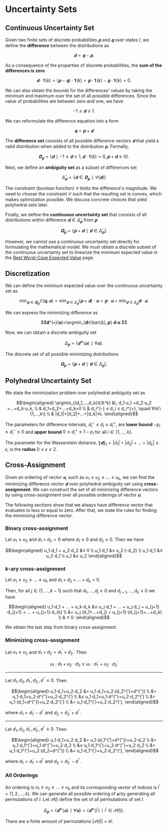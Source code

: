 # Uncertainty Sets
## Continuous Uncertainty Set
Given two finite sets of discrete probabilities $𝐩$ and $𝐪$ over states $I,$ we define the **difference** between the distributions as

$$𝐝=𝐪-𝐩.$$

As a consequence of the properties of discrete probabilities, the **sum of the differences is zero**

$$𝐝⋅𝟏(k)=(𝐩-𝐪)⋅𝟏(k)=𝐩⋅𝟏(k)-𝐪⋅𝟏(k)=0.$$

We can also obtain the bounds for the differences' values by taking the minimum and maximum over the set of all possible differences. Since the value of probabilities are between zero and one, we have

$$-1≤𝐝≤1.$$

We can reformulate the difference equation into a form

$$𝐪=𝐩+𝐝$$

The **difference set** consists of all possible difference vectors $𝐝$ that yield a valid distribution when added to the distribution $𝐩.$ Formally,

$$𝐃_𝐩=\{𝐝∣-1≤𝐝≤1,\, 𝐝⋅𝟏(k)=0,\, 𝐩+𝐝≥0\}.$$

Next, we define an **ambiguity set** as a subset of differences set

$$\bar{Δ}_𝐩 = \{𝐝∈𝐃_𝐩∣\mathcal{C}(𝐝)\}$$

The constraint (boolean function) $\mathcal{C}$ limits the difference's magnitude. We need to choose the constraint $\mathcal{C}$ such that the resulting set is convex, which makes optimization possible. We discuss concrete choices that yield polyhedral sets later.

Finally, we define the **continuous uncertainty set** that consists of all distributions within difference $𝐝∈\bar{Δ}_𝐩$ from $𝐩$

$$\bar{𝐐}_𝐩=\{𝐩+𝐝∣𝐝∈\bar{Δ}_𝐩\}.$$

However, we cannot use a continuous uncertainty set directly for formulating the mathematical model. We must obtain a discrete subset of the continuous uncertainty set to linearize the minimum expected value in the [Best Worst-Case Expected Value](@ref) page.


## Discretization
We can define the minimum expected value over the continuous uncertainty set as

$$\min_{𝐪∈\bar{𝐐}_𝐩} 𝔼(𝐪, 𝐮) = \min_{𝐝∈\bar{Δ}_𝐩} (𝐩+𝐝)⋅𝐮 = 𝐩⋅𝐮 + \min_{𝐝∈\bar{Δ}_𝐩} 𝐝⋅𝐮.$$

We can express the minimizing difference as

$$𝐝^{∗}(𝐮)=\argmin_{𝐝∈\bar{Δ}_𝐩} 𝐝⋅𝐮.$$

Now, we can obtain a discrete ambiguity set

$$Δ_𝐩=\{𝐝^{∗}(𝐮)∣∀𝐮\}.$$

The discrete set of all possible minimizing distributions

$$𝐐_𝐩=\{𝐩+𝐝∣𝐝∈Δ_𝐩\}.$$


## Polyhedral Uncertainty Set
We state the minimization problem over polyhedral ambiguity set as

$$\begin{aligned}
\argmin_{(d_1,...,d_k)∈ℝ^k} &\, d_1⋅u_1 +d_2⋅u_2 +...+d_k⋅u_k, \\
& d_1+d_2+...+d_k=0 \\
& d_i^{-} ≤ d_i ≤ d_i^{+}, \quad ∀i∈\{1,...,k\} \\
& |d_1|+|d_2|+...+|d_k|≤ϵ.
\end{aligned}$$

The parameters for difference intervals, $d_i^{-} ≤ d_i ≤ d_i^{+},$ are **lower bound** $-p_i≤d_i^{-}≤0$ and **upper bound** $0≤d_i^{+}≤1-p_i$ for all $i∈\{1,...,k\}.$

The parameter for the Wasserstein distance, $\|𝐝\|_1=|d_1|+|d_2|+...+|d_k|≤ϵ,$ is the **radius** $0≤ϵ≤2.$


## Cross-Assignment
Given an ordering of vector $𝐮$, such as $u_1≤u_2≤...≤u_k,$ we can find the minimizing difference vector $𝐝$ over polyhedral ambiguity set using **cross-assignment**. We can construct the set of all minimizing difference vectors by using cross-assignment over all possible orderings of vector $𝐮.$

The following sections show that we always have difference vector that evaluates to less or equal to zero. After that, we state the rules for finding the minimizing difference vector.

### Binary cross-assignment
Let $u_1≤u_2$ and $d_1+d_2=0$ where $d_1≥0$ and $d_2≤0$. Then we have

$$\begin{aligned}
u_1⋅d_1 + u_2⋅d_2 &≤ 0 \\
u_1⋅d_1 &≤ u_2⋅(-d_2) \\
u_1⋅d_1 &≤ u_2⋅d_1 \\
u_1 &≤ u_2
\end{aligned}$$

### $k$-ary cross-assignment
Let $u_1≤u_2≤...≤u_k$ and $d_1+d_2+...+d_k=0$.

Then, for all $j∈\{1,...,k-1\}$ such that $d_1,...,d_j≥0$ and $d_{j+1},...,d_k≤0$ we have

$$\begin{aligned}
u_1⋅d_1 + ... + u_k⋅d_k &≤ u_j⋅d_1 + ... + u_j⋅d_j + u_{j+1}⋅d_{j+1} + ... + u_{j+1}⋅d_{k} \\
&= u_j⋅(d_1+...+d_j) + u_{j+1}⋅(d_{j+1}+...+d_k) \\
& ≤ 0.
\end{aligned}$$

We obtain the last step from binary cross-assignment.

### Minimizing cross-assignment
Let $u_1≤u_2$ and $d_1+d_2=d_1^{′}+d_2^{′}.$ Then

$$u_1⋅d_1+u_2⋅d_2≤u_1⋅d_1^{′}+u_2⋅d_2^{′}$$

---

Let $d_1,d_2,d_1^{′},d_2^{′},d^{′′}≤0.$ Then

$$\begin{aligned}
u_1⋅d_1+u_2⋅d_2 &= u_1⋅d_1+u_2⋅(d_2^{′}+d^{′′}) \\
&= u_1⋅d_1+u_2⋅d^{′′}+u_2⋅d_2^{′} \\
&≤ u_1⋅d_1+u_1⋅d^{′′}+u_2⋅d_2^{′} \\
&= u_1⋅(d_1+d^{′′})+u_2⋅d_2^{′} \\
&= u_1⋅d_1^{′}+u_2⋅d_2^{′},
\end{aligned}$$

where $d_1=d_1^{′}-d^{′′}$ and $d_2=d_2^{′}+d^{′′}.$

---

Let $d_1,d_2,d_1^{′},d_2^{′},d^{′′}≥0.$ Then

$$\begin{aligned}
u_1⋅d_1+u_2⋅d_2 &= u_1⋅(d_1^{′}+d^{′′})+u_2⋅d_2 \\
&= u_1⋅d_1^{′}+u_1⋅d^{′′}+u_2⋅d_2 \\
&≤ u_1⋅d_1^{′}+u_2⋅d^{′′}+u_2⋅d_2 \\
&= u_1⋅d_1^{′}+u_2⋅(d_2+d^{′′}) \\
&= u_1⋅d_1^{′}+u_2⋅d_2^{′},
\end{aligned}$$

where $d_1=d_1^{′}+d^{′′}$ and $d_2=d_2^{′}-d^{′′}.$

### All Orderings
An ordering is $u_1≥u_2≥...≥u_k$ and its corresponding vector of indices is $I^{′}=(1,2,...,k).$ We can generate all possible ordering of $𝐮$ by generating all permutations of $I.$ Let $\mathcal{P}(I)$ define the set of all permutations of set $I.$

$$Δ_𝐩=\{𝐝^{∗}(𝐮)∣∀𝐮\}=\{𝐝^{∗}(I^{′})∣I^{′}∈\mathcal{P}(I)\}.$$

There are a finite amount of permutations $|\mathcal{P}(I)|=k!.$
